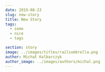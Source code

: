 ```yaml
---
date: 2019-08-23
slug: new-story
title: New Story
tags:
  - some
  - nice
  - tags

section: story
image: ../images/titles/railsumbrella.png
author: Michał Kalbarczyk
author_image: ../images/authors/michal.png
---
```



